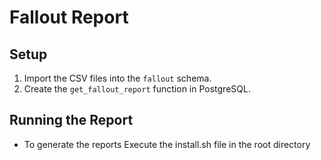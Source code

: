 # Fallout Report

## Setup

1. Import the CSV files into the `fallout` schema.
2. Create the `get_fallout_report` function in PostgreSQL.

## Running the Report

- To generate the reports
  Execute the install.sh file in the root directory


